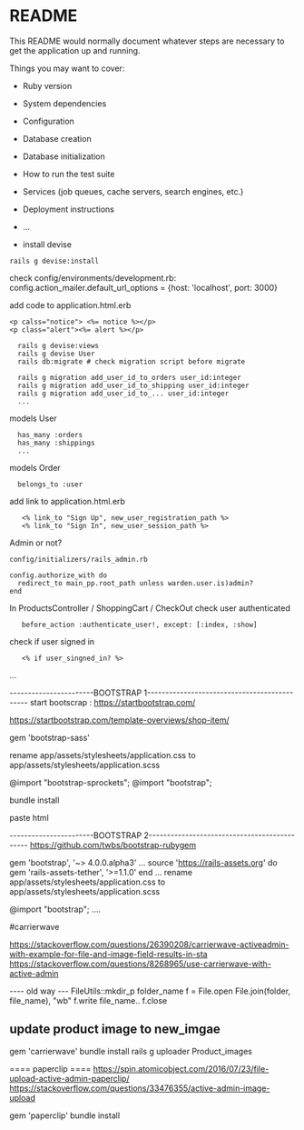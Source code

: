 # README

This README would normally document whatever steps are necessary to get the
application up and running.

Things you may want to cover:

* Ruby version

* System dependencies

* Configuration

* Database creation

* Database initialization

* How to run the test suite

* Services (job queues, cache servers, search engines, etc.)

* Deployment instructions

* ...

* install devise

```
rails g devise:install
```

check config/environments/development.rb:
config.action_mailer.default_url_options = {host: 'localhost', port: 3000}

add code to application.html.erb

```
<p calss="notice"> <%= notice %></p>
<p class="alert"><%= alert %></p>
```

```
  rails g devise:views
  rails g devise User
  rails db:migrate # check migration script before migrate
```

```
  rails g migration add_user_id_to_orders user_id:integer
  rails g migration add_user_id_to_shipping user_id:integer
  rails g migration add_user_id_to_... user_id:integer
  ...
```
models User
```
  has_many :orders
  has_many :shippings
  ...
```

models Order
```
  belongs_to :user
```

add link to application.html.erb
```
   <% link_to "Sign Up", new_user_registration_path %>
   <% link_to "Sign In", new_user_session_path %>
```


Admin or not?

```
config/initializers/rails_admin.rb

config.authorize_with do 
  redirect_to main_pp.root_path unless warden.user.is)admin?
end
```

In ProductsController / ShoppingCart / CheckOut
check user authenticated
```
   before_action :authenticate_user!, except: [:index, :show]
```
check if user signed in
```
   <% if user_singned_in? %>
```

...

-----------------------BOOTSTRAP 1---------------------------------------------
start bootscrap : https://startbootstrap.com/ 

https://startbootstrap.com/template-overviews/shop-item/ 

gem 'bootstrap-sass'

rename app/assets/stylesheets/application.css to app/assets/stylesheets/application.scss

@import "bootstrap-sprockets";
@import "bootstrap";

bundle install 

paste html 

-----------------------BOOTSTRAP 2---------------------------------------------
https://github.com/twbs/bootstrap-rubygem 


gem 'bootstrap', '~> 4.0.0.alpha3'
...
source 'https://rails-assets.org' do
  gem 'rails-assets-tether', '>=1.1.0'
end
...
rename app/assets/stylesheets/application.css to app/assets/stylesheets/application.scss

@import "bootstrap";
....


#carrierwave

https://stackoverflow.com/questions/26390208/carrierwave-activeadmin-with-example-for-file-and-image-field-results-in-sta 
https://stackoverflow.com/questions/8268965/use-carrierwave-with-active-admin

---- old way ---
FileUtils::mkdir_p folder_name
f = File.open File.join(folder, file_name), "wb"
f.write file_name..
f.close

update product image to new_imgae
----


gem 'carrierwave'
bundle install
rails g uploader Product_images


==== paperclip ====
https://spin.atomicobject.com/2016/07/23/file-upload-active-admin-paperclip/ 
https://stackoverflow.com/questions/33476355/active-admin-image-upload 

gem 'paperclip'
bundle install

